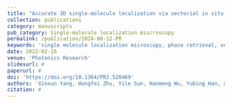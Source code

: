 ```yaml
---
title: "Accurate 3D single-molecule localization via vectorial in situ point spread function retrieval and aberration assessment"
collection: publications
category: manuscripts
pub_category: Single-molecule localization miscroscopy
permalink: /publication/2024-08-12-PR
keywords: 'single molecule localization microscopy, phase retrieval, vectorial PSF model'
date: 2022-02-16
venue: 'Photonics Research'
slidesurl: #
paperurl: #
doi: 'https://doi.org/10.1364/PRJ.520469'
authors: 'Xinxun Yang, Hongfei Zhu, Yile Sun, Hanmeng Wu, Yubing Han, Xiang Hao, Cuifang Kuang, Xu Liu'
citation: #
---
```

